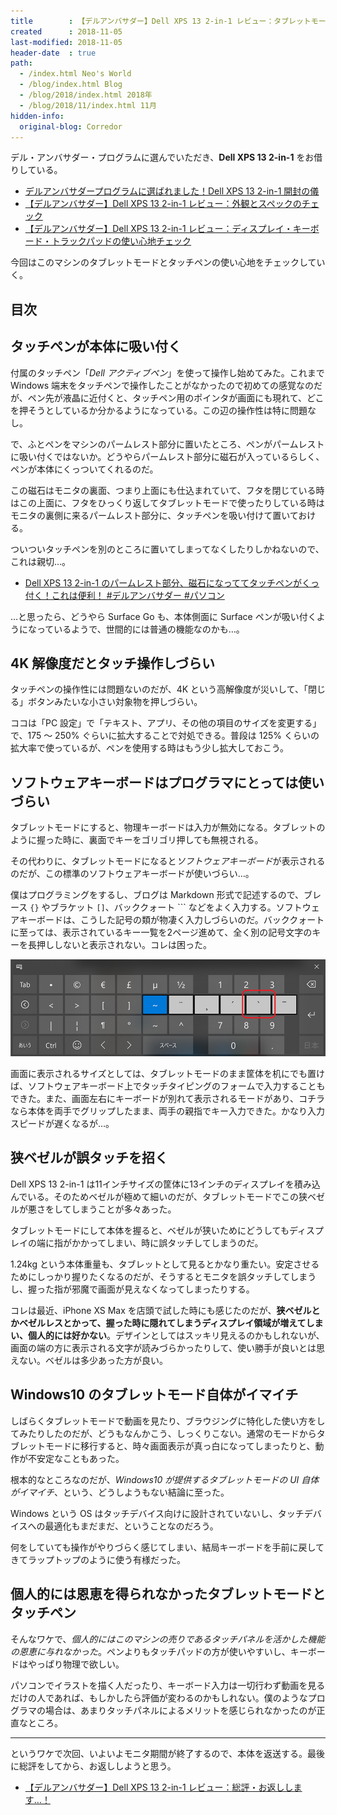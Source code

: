 ```yaml
---
title        : 【デルアンバサダー】Dell XPS 13 2-in-1 レビュー：タブレットモードとタッチペンの使い心地チェック
created      : 2018-11-05
last-modified: 2018-11-05
header-date  : true
path:
  - /index.html Neo's World
  - /blog/index.html Blog
  - /blog/2018/index.html 2018年
  - /blog/2018/11/index.html 11月
hidden-info:
  original-blog: Corredor
---
```


デル・アンバサダー・プログラムに選んでいただき、**Dell XPS 13 2-in-1** をお借りしている。

- [デルアンバサダープログラムに選ばれました！Dell XPS 13 2-in-1 開封の儀](/blog/2018/10/07-01.html)
- [【デルアンバサダー】Dell XPS 13 2-in-1 レビュー：外観とスペックのチェック](/blog/2018/10/11-01.html)
- [【デルアンバサダー】Dell XPS 13 2-in-1 レビュー：ディスプレイ・キーボード・トラックパッドの使い心地チェック](/blog/2018/10/16-03.html)

今回はこのマシンのタブレットモードとタッチペンの使い心地をチェックしていく。

## 目次

## タッチペンが本体に吸い付く

付属のタッチペン「*Dell アクティブペン*」を使って操作し始めてみた。これまで Windows 端末をタッチペンで操作したことがなかったので初めての感覚なのだが、ペン先が液晶に近付くと、タッチペン用のポインタが画面にも現れて、どこを押そうとしているか分かるようになっている。この辺の操作性は特に問題なし。

で、ふとペンをマシンのパームレスト部分に置いたところ、ペンがパームレストに吸い付くではないか。どうやらパームレスト部分に磁石が入っているらしく、ペンが本体にくっついてくれるのだ。

この磁石はモニタの裏面、つまり上面にも仕込まれていて、フタを閉じている時はこの上面に、フタをひっくり返してタブレットモードで使ったりしている時はモニタの裏側に来るパームレスト部分に、タッチペンを吸い付けて置いておける。

ついついタッチペンを別のところに置いてしまってなくしたりしかねないので、これは親切…。

- [Dell XPS 13 2-in-1 のパームレスト部分、磁石になっててタッチペンがくっ付く！これは便利！ #デルアンバサダー #パソコン](https://www.instagram.com/p/Bo1JzbnBiG1/)

…と思ったら、どうやら Surface Go も、本体側面に Surface ペンが吸い付くようになっているようで、世間的には普通の機能なのかも…。

## 4K 解像度だとタッチ操作しづらい

タッチペンの操作性には問題ないのだが、4K という高解像度が災いして、「閉じる」ボタンみたいな小さい対象物を押しづらい。

ココは「PC 設定」で「テキスト、アプリ、その他の項目のサイズを変更する」で、175 ～ 250% ぐらいに拡大することで対処できる。普段は 125% くらいの拡大率で使っているが、ペンを使用する時はもう少し拡大しておこう。

## ソフトウェアキーボードはプログラマにとっては使いづらい

タブレットモードにすると、物理キーボードは入力が無効になる。タブレットのように握った時に、裏面でキーをゴリゴリ押しても無視される。

その代わりに、タブレットモードになると*ソフトウェアキーボード*が表示されるのだが、この標準のソフトウェアキーボードが使いづらい…。

僕はプログラミングをするし、ブログは Markdown 形式で記述するので、ブレース `{}` やブラケット `[]`、バッククォート `\`` などをよく入力する。ソフトウェアキーボードは、こうした記号の類が物凄く入力しづらいのだ。バッククォートに至っては、表示されているキー一覧を2ページ進めて、全く別の記号文字のキーを長押ししないと表示されない。コレは困った。

![バッククォートはココ](05-02-01.png)

画面に表示されるサイズとしては、タブレットモードのまま筐体を机にでも置けば、ソフトウェアキーボード上でタッチタイピングのフォームで入力することもできた。また、画面左右にキーボードが別れて表示されるモードがあり、コチラなら本体を両手でグリップしたまま、両手の親指でキー入力できた。かなり入力スピードが遅くなるが…。

## 狭ベゼルが誤タッチを招く

Dell XPS 13 2-in-1 は11インチサイズの筐体に13インチのディスプレイを積み込んでいる。そのためベゼルが極めて細いのだが、タブレットモードでこの狭ベゼルが悪さをしてしまうことが多々あった。

タブレットモードにして本体を握ると、ベゼルが狭いためにどうしてもディスプレイの端に指がかかってしまい、時に誤タッチしてしまうのだ。

1.24kg という本体重量も、タブレットとして見るとかなり重たい。安定させるためにしっかり握りたくなるのだが、そうするとモニタを誤タッチしてしまうし、握った指が邪魔で画面が見えなくなってしまったりする。

コレは最近、iPhone XS Max を店頭で試した時にも感じたのだが、**狭ベゼルとかベゼルレスとかって、握った時に隠れてしまうディスプレイ領域が増えてしまい、個人的には好かない**。デザインとしてはスッキリ見えるのかもしれないが、画面の端の方に表示される文字が読みづらかったりして、使い勝手が良いとは思えない。ベゼルは多少あった方が良い。

## Windows10 のタブレットモード自体がイマイチ

しばらくタブレットモードで動画を見たり、ブラウジングに特化した使い方をしてみたりしたのだが、どうもなんかこう、しっくりこない。通常のモードからタブレットモードに移行すると、時々画面表示が真っ白になってしまったりと、動作が不安定なこともあった。

根本的なところなのだが、*Windows10 が提供するタブレットモードの UI 自体がイマイチ*、という、どうしようもない結論に至った。

Windows という OS はタッチデバイス向けに設計されていないし、タッチデバイスへの最適化もまだまだ、ということなのだろう。

何をしていても操作がやりづらく感じてしまい、結局キーボードを手前に戻してきてラップトップのように使う有様だった。

## 個人的には恩恵を得られなかったタブレットモードとタッチペン

そんなワケで、*個人的にはこのマシンの売りであるタッチパネルを活かした機能の恩恵に与れなかった*。ペンよりもタッチパッドの方が使いやすいし、キーボードはやっぱり物理で欲しい。

パソコンでイラストを描く人だったり、キーボード入力は一切行わず動画を見るだけの人であれば、もしかしたら評価が変わるのかもしれない。僕のようなプログラマの場合は、あまりタッチパネルによるメリットを感じられなかったのが正直なところ。

---

というワケで次回、いよいよモニタ期間が終了するので、本体を返送する。最後に総評をしてから、お返ししようと思う。

- [【デルアンバサダー】Dell XPS 13 2-in-1 レビュー：総評・お返しします…！](/blog/2018/11/06-02.html)
